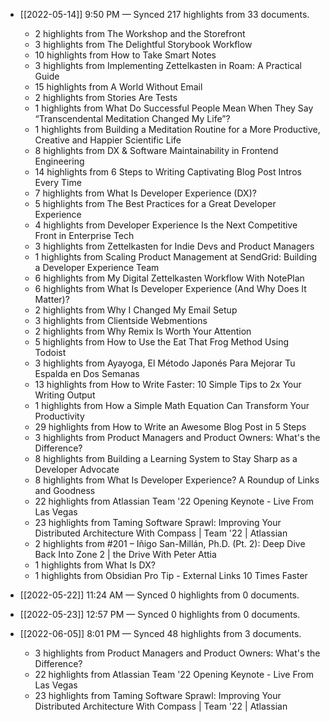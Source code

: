 - [[2022-05-14]] 9:50 PM — Synced 217 highlights from 33 documents.
    - 2 highlights from The Workshop and the Storefront
    - 3 highlights from The Delightful Storybook Workflow
    - 10 highlights from How to Take Smart Notes
    - 3 highlights from Implementing Zettelkasten in Roam: A Practical Guide
    - 15 highlights from A World Without Email
    - 2 highlights from Stories Are Tests
    - 1 highlights from What Do Successful People Mean When They Say “Transcendental Meditation Changed My Life”?
    - 1 highlights from Building a Meditation Routine for a More Productive, Creative and Happier Scientific Life
    - 8 highlights from DX & Software Maintainability in Frontend Engineering
    - 14 highlights from 6 Steps to Writing Captivating Blog Post Intros Every Time
    - 7 highlights from What Is Developer Experience (DX)?
    - 5 highlights from The Best Practices for a Great Developer Experience
    - 4 highlights from Developer Experience Is the Next Competitive Front in Enterprise Tech
    - 3 highlights from Zettelkasten for Indie Devs and Product Managers
    - 1 highlights from Scaling Product Management at SendGrid: Building a Developer Experience Team
    - 6 highlights from My Digital Zettelkasten Workflow With NotePlan
    - 6 highlights from What Is Developer Experience (And Why Does It Matter)?
    - 2 highlights from Why I Changed My Email Setup
    - 3 highlights from Clientside Webmentions
    - 2 highlights from Why Remix Is Worth Your Attention
    - 5 highlights from How to Use the Eat That Frog Method Using Todoist
    - 3 highlights from Ayayoga, El Método Japonés Para Mejorar Tu Espalda en Dos Semanas
    - 13 highlights from How to Write Faster: 10 Simple Tips to 2x Your Writing Output
    - 1 highlights from How a Simple Math Equation Can Transform Your Productivity
    - 29 highlights from How to Write an Awesome Blog Post in 5 Steps
    - 3 highlights from Product Managers and Product Owners: What's the Difference?
    - 8 highlights from Building a Learning System to Stay Sharp as a Developer Advocate
    - 8 highlights from What Is Developer Experience? A Roundup of Links and Goodness
    - 22 highlights from Atlassian Team '22 Opening Keynote - Live From Las Vegas
    - 23 highlights from Taming Software Sprawl: Improving Your Distributed Architecture With Compass | Team '22 | Atlassian
    - 2 highlights from #201 – Iñigo San-Millán, Ph.D. (Pt. 2): Deep Dive Back Into Zone 2 | the Drive With Peter Attia
    - 1 highlights from What Is DX?
    - 1 highlights from Obsidian Pro Tip - External Links 10 Times Faster

- [[2022-05-22]] 11:24 AM — Synced 0 highlights from 0 documents.

- [[2022-05-23]] 12:57 PM — Synced 0 highlights from 0 documents.

- [[2022-06-05]] 8:01 PM — Synced 48 highlights from 3 documents.
    - 3 highlights from Product Managers and Product Owners: What's the Difference?
    - 22 highlights from Atlassian Team '22 Opening Keynote - Live From Las Vegas
    - 23 highlights from Taming Software Sprawl: Improving Your Distributed Architecture With Compass | Team '22 | Atlassian

